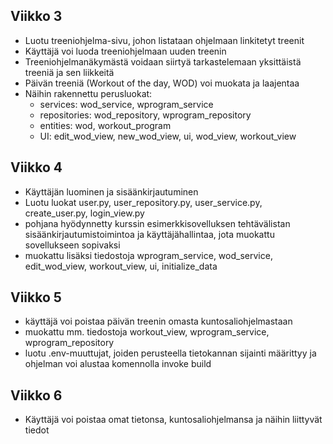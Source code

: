 ## Viikko 3

- Luotu treeniohjelma-sivu, johon listataan ohjelmaan linkitetyt treenit
- Käyttäjä voi luoda treeniohjelmaan uuden treenin
- Treeniohjelmanäkymästä voidaan siirtyä tarkastelemaan yksittäistä treeniä ja sen liikkeitä
- Päivän treeniä (Workout of the day, WOD) voi muokata ja laajentaa
- Näihin rakennettu perusluokat:
    - services: wod_service, wprogram_service
    - repositories: wod_repository, wprogram_repository
    - entities: wod, workout_program
    - UI: edit_wod_view, new_wod_view, ui, wod_view, workout_view


## Viikko 4

- Käyttäjän luominen ja sisäänkirjautuminen
- Luotu luokat user.py, user_repository.py, user_service.py, create_user.py, login_view.py
- pohjana hyödynnetty kurssin esimerkkisovelluksen tehtävälistan sisäänkirjautumistoimintoa ja käyttäjähallintaa, jota muokattu sovellukseen sopivaksi
- muokattu lisäksi tiedostoja wprogram_service, wod_service, edit_wod_view, workout_view, ui, initialize_data

## Viikko 5
- käyttäjä voi poistaa päivän treenin omasta kuntosaliohjelmastaan
- muokattu mm. tiedostoja workout_view, wprogram_service, wprogram_repository
- luotu .env-muuttujat, joiden perusteella tietokannan sijainti määrittyy ja ohjelman voi alustaa komennolla invoke build

## Viikko 6
- Käyttäjä voi poistaa omat tietonsa, kuntosaliohjelmansa ja näihin liittyvät tiedot